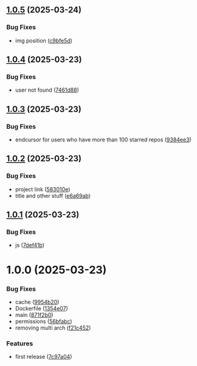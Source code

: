 ## [1.0.5](https://github.com/brunobritodev/awesome-github-portfolio/compare/v1.0.4...v1.0.5) (2025-03-24)


### Bug Fixes

* img position ([c9bfe5d](https://github.com/brunobritodev/awesome-github-portfolio/commit/c9bfe5d78680eb8a970cfbebf60e74c2ad1d4347))

## [1.0.4](https://github.com/brunobritodev/awesome-github-portfolio/compare/v1.0.3...v1.0.4) (2025-03-23)


### Bug Fixes

* user not found ([7461d88](https://github.com/brunobritodev/awesome-github-portfolio/commit/7461d882a0d41915daa49de4f5f970eb9da22110))

## [1.0.3](https://github.com/brunobritodev/awesome-github-portfolio/compare/v1.0.2...v1.0.3) (2025-03-23)


### Bug Fixes

* endcursor for users who have more than 100 starred repos ([9384ee3](https://github.com/brunobritodev/awesome-github-portfolio/commit/9384ee30d4d36b93ed3fff8985ef17f64b05cc8f))

## [1.0.2](https://github.com/brunobritodev/awesome-github-portfolio/compare/v1.0.1...v1.0.2) (2025-03-23)


### Bug Fixes

* project link ([583010e](https://github.com/brunobritodev/awesome-github-portfolio/commit/583010ef5d4f12927b1958a224374d6ab1a457fb))
* title and other stuff ([e6a69ab](https://github.com/brunobritodev/awesome-github-portfolio/commit/e6a69ab92b42a6353b6269f7e36b0a5fe8bb304d))

## [1.0.1](https://github.com/brunobritodev/awesome-github-portfolio/compare/v1.0.0...v1.0.1) (2025-03-23)


### Bug Fixes

* js ([7def41b](https://github.com/brunobritodev/awesome-github-portfolio/commit/7def41bb6f540eec85bd351fff9655d73be931f4))

# 1.0.0 (2025-03-23)


### Bug Fixes

* cache ([9954b20](https://github.com/brunobritodev/awesome-github-portfolio/commit/9954b20284231cf1bae0a9373266299fc16985de))
* Dockerfile ([1354e07](https://github.com/brunobritodev/awesome-github-portfolio/commit/1354e07af4151ed042091eced96d6feddce0f6c3))
* main ([871f2b0](https://github.com/brunobritodev/awesome-github-portfolio/commit/871f2b06750c2758c4b42d2c59bfff15326a9b91))
* permissions ([56bfabc](https://github.com/brunobritodev/awesome-github-portfolio/commit/56bfabc67b53ef168f46105b83df02cc3135029f))
* removing multi arch ([f21c452](https://github.com/brunobritodev/awesome-github-portfolio/commit/f21c452d149dcd4f39fc13cd9b33f3702661fd5c))


### Features

* first release ([7c97a04](https://github.com/brunobritodev/awesome-github-portfolio/commit/7c97a043c39a33f87b5faa1e6d180590cf35b4c5))
